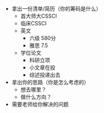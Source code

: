 - 拿出一份清单/简历（你的筹码是什么）
	- 首大师大CSSCI
	- 临床CSSCI
	- 英文
		- 六级 580分
		- 雅思 7.5
	- 学位论文
		- 科研立项
		- 小文章在投
		- 综述投递出去
- 拿出你的思路（你是怎么考虑的）
	- 想去哪里？
	- 做什么方向？
- 需要老师给你解决的问题
